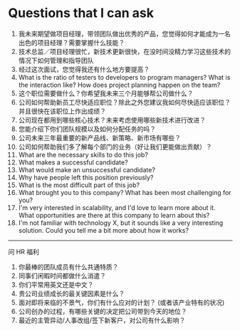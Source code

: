 # Questions that I can ask

1.  我未来期望做项目经理，带领团队做出优秀的产品，您觉得如何才能成为一名出色的项目经理？需要掌握什么技能？
1.  技术总监／项目经理很忙，新技术更新很快，在没时间没精力学习这些技术的情况下如何管理和指导团队
1.  经过这次面试，您觉得我还有什么地方要提高？
1.  What is the ratio of testers to developers to program managers? What is the interaction like? How does project planning happen on the team?
1.  这个职位需要做什么？你希望我未来三个月能够帮公司做什么？
1.  公司如何帮助新员工尽快适应职位？除此之外您建议我如何尽快适应该职位？并且很快在该职位上作出成绩？
1.  公司现在都用到哪些核心技术？未来考虑使用哪些新技术进行改进？
1.  您能介绍下你们团队规模以及如何分配任务的吗？
1.  公司未来三年最重要的新产品线、新策略、新市场有哪些？
1.  公司如何帮助我们多了解每个部门的业务（好让我们更能做出贡献）？
1.  What are the necessary skills to do this job?
1.  What makes a successful candidate?
1.  What would make an unsuccessful candidate?
1.  Why have people left this position previously?
1.  What is the most difficult part of this job?
1.  What brought you to this company? What has been most challenging for you?
1.  I'm very interested in scalability, and I'd love to learn more about it. What opportunities are there at this company to learn about this?
1.  I'm not familiar with technology X, but it sounds like a very interesting solution. Could you tell me a bit more about how it works?

---

问 HR 福利

1.  你最棒的团队成员有什么共通特质？
1.  同事们闲暇时间都做什么消遣？
1.  你们平常用英文还是中文？
1.  贵公司业绩成长的最关键因素是什么？
1.  面对即将来临的不景气，你们有什么应对的计划？ (或者该产业特有的状况)
1.  公司创办的过程，有哪些关键的决定把公司带到今天的地位？
1.  最近的主管异动/人事改组/签下新客户，对公司有什么影响？
